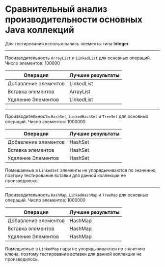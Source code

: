 ﻿# Сравнительный анализ производительности основных Java коллекций
Для тестирования использовались элементы типа **Integer**.
______
Производительность `ArrayList` и `LinkedList` для основных операций. Число элементов: 100000

Операция | Лучшие результаты
---------| --------
Добавление элементов | LinkedList
Вставка элементов | ArrayList
Удаление Элементов | LinkedList
______
Производительность `HashSet`, `LinkedHashSet` и `TreeSet` для основных операций. Число элементов: 1000000

Операция | Лучшие результаты
---------| --------
Добавление элементов | HashSet
Вставка элементов | HashSet
Удаление Элементов | HashSet

Помещаемые в `LinkedSet` элементы не упорядычиваются по значению, поэтому тестирование вставки для данной коллекции не производилось.
______
Производительность `HashMap`, `LinkedHashMap` и `TreeMap` для основных операций. Число элементов: 1000000

Операция | Лучшие результаты
---------| --------
Добавление элементов | HashMap
Вставка элементов | HashMap
Удаление Элементов | HashMap

Помещаемые в `LinkedMap` пары не упорядычиваются по значению ключа, поэтому тестирование вставки для данной коллекции не производилось.